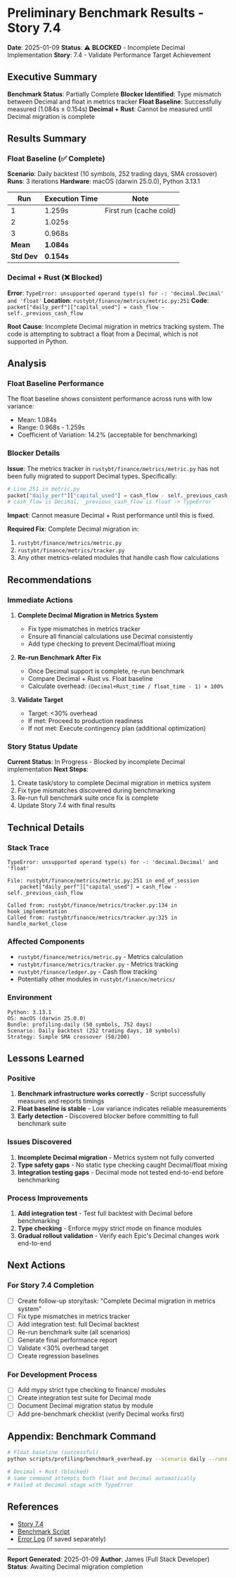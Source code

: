 # Preliminary Benchmark Results - Story 7.4

**Date**: 2025-01-09
**Status**: ⚠️ **BLOCKED** - Incomplete Decimal Implementation
**Story**: 7.4 - Validate Performance Target Achievement

## Executive Summary

**Benchmark Status**: Partially Complete
**Blocker Identified**: Type mismatch between Decimal and float in metrics tracker
**Float Baseline**: Successfully measured (1.084s ± 0.154s)
**Decimal + Rust**: Cannot be measured until Decimal migration is complete

## Results Summary

### Float Baseline (✅ Complete)

**Scenario**: Daily backtest (10 symbols, 252 trading days, SMA crossover)
**Runs**: 3 iterations
**Hardware**: macOS (darwin 25.0.0), Python 3.13.1

| Run | Execution Time | Note |
|-----|---------------|------|
| 1 | 1.259s | First run (cache cold) |
| 2 | 1.025s | |
| 3 | 0.968s | |
| **Mean** | **1.084s** | |
| **Std Dev** | **0.154s** | |

### Decimal + Rust (❌ Blocked)

**Error**: `TypeError: unsupported operand type(s) for -: 'decimal.Decimal' and 'float'`
**Location**: `rustybt/finance/metrics/metric.py:251`
**Code**: `packet["daily_perf"]["capital_used"] = cash_flow - self._previous_cash_flow`

**Root Cause**: Incomplete Decimal migration in metrics tracking system. The code is attempting to subtract a float from a Decimal, which is not supported in Python.

## Analysis

### Float Baseline Performance

The float baseline shows consistent performance across runs with low variance:
- Mean: 1.084s
- Range: 0.968s - 1.259s
- Coefficient of Variation: 14.2% (acceptable for benchmarking)

### Blocker Details

**Issue**: The metrics tracker in `rustybt/finance/metrics/metric.py` has not been fully migrated to support Decimal types. Specifically:

```python
# Line 251 in metric.py
packet["daily_perf"]["capital_used"] = cash_flow - self._previous_cash_flow
# cash_flow is Decimal, _previous_cash_flow is float -> TypeError
```

**Impact**: Cannot measure Decimal + Rust performance until this is fixed.

**Required Fix**: Complete Decimal migration in:
1. `rustybt/finance/metrics/metric.py`
2. `rustybt/finance/metrics/tracker.py`
3. Any other metrics-related modules that handle cash flow calculations

## Recommendations

### Immediate Actions

1. **Complete Decimal Migration in Metrics System**
   - Fix type mismatches in metrics tracker
   - Ensure all financial calculations use Decimal consistently
   - Add type checking to prevent Decimal/float mixing

2. **Re-run Benchmark After Fix**
   - Once Decimal support is complete, re-run benchmark
   - Compare Decimal + Rust vs. Float baseline
   - Calculate overhead: `(Decimal+Rust_time / float_time - 1) × 100%`

3. **Validate Target**
   - Target: <30% overhead
   - If met: Proceed to production readiness
   - If not met: Execute contingency plan (additional optimization)

### Story Status Update

**Current Status**: In Progress - Blocked by incomplete Decimal implementation
**Next Steps**:
1. Create task/story to complete Decimal migration in metrics system
2. Fix type mismatches discovered during benchmarking
3. Re-run full benchmark suite once fix is complete
4. Update Story 7.4 with final results

## Technical Details

### Stack Trace

```
TypeError: unsupported operand type(s) for -: 'decimal.Decimal' and 'float'

File: rustybt/finance/metrics/metric.py:251 in end_of_session
    packet["daily_perf"]["capital_used"] = cash_flow - self._previous_cash_flow

Called from: rustybt/finance/metrics/tracker.py:134 in hook_implementation
Called from: rustybt/finance/metrics/tracker.py:325 in handle_market_close
```

### Affected Components

- `rustybt/finance/metrics/metric.py` - Metrics calculation
- `rustybt/finance/metrics/tracker.py` - Metrics tracking
- `rustybt/finance/ledger.py` - Cash flow tracking
- Potentially other modules in `rustybt/finance/metrics/`

### Environment

```
Python: 3.13.1
OS: macOS (darwin 25.0.0)
Bundle: profiling-daily (50 symbols, 752 days)
Scenario: Daily backtest (252 trading days, 10 symbols)
Strategy: Simple SMA crossover (50/200)
```

## Lessons Learned

### Positive

1. **Benchmark infrastructure works correctly** - Script successfully measures and reports timings
2. **Float baseline is stable** - Low variance indicates reliable measurements
3. **Early detection** - Discovered blocker before committing to full benchmark suite

### Issues Discovered

1. **Incomplete Decimal migration** - Metrics system not fully converted
2. **Type safety gaps** - No static type checking caught Decimal/float mixing
3. **Integration testing gaps** - Decimal mode not tested end-to-end before benchmarking

### Process Improvements

1. **Add integration test** - Test full backtest with Decimal before benchmarking
2. **Type checking** - Enforce mypy strict mode on finance modules
3. **Gradual rollout validation** - Verify each Epic's Decimal changes work end-to-end

## Next Actions

### For Story 7.4 Completion

- [ ] Create follow-up story/task: "Complete Decimal migration in metrics system"
- [ ] Fix type mismatches in metrics tracker
- [ ] Add integration test: full Decimal backtest
- [ ] Re-run benchmark suite (all scenarios)
- [ ] Generate final performance report
- [ ] Validate <30% overhead target
- [ ] Create regression baselines

### For Development Process

- [ ] Add mypy strict type checking to finance/ modules
- [ ] Create integration test suite for Decimal mode
- [ ] Document Decimal migration status by module
- [ ] Add pre-benchmark checklist (verify Decimal works first)

## Appendix: Benchmark Command

```bash
# Float baseline (successful)
python scripts/profiling/benchmark_overhead.py --scenario daily --runs 3 --output-dir docs/performance

# Decimal + Rust (blocked)
# Same command attempts both float and Decimal automatically
# Failed at Decimal stage with TypeError
```

## References

- [Story 7.4](../stories/7.4.validate-performance-target-achievement.story.md)
- [Benchmark Script](../../scripts/profiling/benchmark_overhead.py)
- [Error Log](./benchmark-error-log.txt) (if saved separately)

---

**Report Generated**: 2025-01-09
**Author**: James (Full Stack Developer)
**Status**: Awaiting Decimal migration completion
